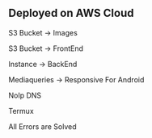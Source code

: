 Deployed on AWS Cloud
-----

S3 Bucket -> Images

S3 Bucket -> FrontEnd

Instance -> BackEnd

Mediaqueries -> Responsive For Android

NoIp DNS

Termux

All Errors are Solved

